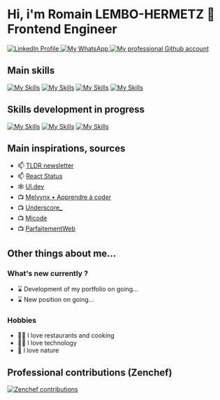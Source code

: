 # Hi, i'm Romain LEMBO-HERMETZ 👋 Frontend Engineer 

<div id="badges">
  <a href="https://www.linkedin.com/in/romainlembo">
    <img src="https://img.shields.io/badge/LinkedIn-blue?style=for-the-badge&logo=linkedin&logoColor=white" alt="LinkedIn Profile"/>
  </a>
  <a href="https://api.whatsapp.com/send?phone=+33645262075&text=urlencodedtext">
    <img src="https://img.shields.io/badge/WhatsApp-25D366?style=for-the-badge&logo=whatsapp&logoColor=white" alt="My WhatsApp" />
  </a>
   <a href="https://github.com/romainlembo-zenchef">
    <img src="https://img.shields.io/badge/GitHub-100000?style=for-the-badge&logo=github&logoColor=white" alt="My professional Github account"/>
  </a>
</div>

## Main skills
[![My Skills](https://skills.thijs.gg/icons?i=react&theme=light)](https://react.dev/ "React 18")
[![My Skills](https://skills.thijs.gg/icons?i=nodejs&theme=light)](https://nodejs.org/ "Node 18")
[![My Skills](https://skills.thijs.gg/icons?i=ts&theme=light)](https://www.typescriptlang.org/ "TypeScript 5") 
[![My Skills](https://skills.thijs.gg/icons?i=aws&theme=light)](https://aws.amazon.com/ "AWS")

## Skills development in progress
[![My Skills](https://skills.thijs.gg/icons?i=nextjs&theme=light)](https://nextjs.org/ "Next 13")
[![My Skills](https://skills.thijs.gg/icons?i=tailwind&theme=light)](https://tailwindcss.com/ "Tailwind CSS 3")
[![My Skills](https://skills.thijs.gg/icons?i=figma&theme=light)](https://www.figma.com/ "Figma")

## Main inspirations, sources
- 📫 [TLDR newsletter](https://tldr.tech/)
- 📫 [React Status](https://react.statuscode.com/)
- 🕸️ [UI.dev](https://ui.dev/)
- 📺 [Melvynx • Apprendre à coder](https://www.youtube.com/@melvynxdev)
- 📺 [Underscore_](https://www.youtube.com/@Underscore_)
- 📺 [Micode](https://www.youtube.com/@Micode)
- 📺 [ParfaitementWeb](https://www.youtube.com/@ParfaitementWeb)

## Other things about me...

### What's new currently ?
- ⌛ Development of my portfolio on going...
- ⌛ New position on going...

### Hobbies
- 🧑‍🍳 I love restaurants and cooking
- 👨‍💻 I love technology
- 🌿 I love nature

## Professional contributions (Zenchef)
[![Zenchef contributions](https://streak-stats.demolab.com/?user=romainlembo-zenchef&theme=dark)](https://github.com/romainlembo-zenchef)
<!--
**rlembo06/rlembo06** is a ✨ _special_ ✨ repository because its `README.md` (this file) appears on your GitHub profile.

Here are some ideas to get you started:

- 🔭 I’m currently working on ...
- 🌱 I’m currently learning ...
- 👯 I’m looking to collaborate on ...
- 🤔 I’m looking for help with ...
- 💬 Ask me about ...
- 📫 How to reach me: ...
- 😄 Pronouns: ...
- ⚡ Fun fact: ...
-->

